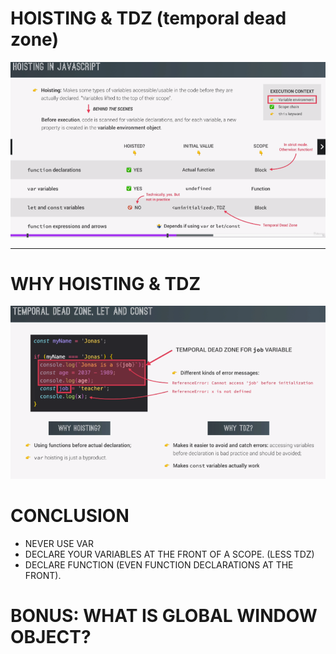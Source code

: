 # HOISTING & TDZ (temporal dead zone)

![Hoisting](HoistingAndTDZ.png)

---

# WHY HOISTING & TDZ

![WHY](TDZ1.png)

# CONCLUSION

- NEVER USE VAR
- DECLARE YOUR VARIABLES AT THE FRONT OF A SCOPE. (LESS TDZ)
- DECLARE FUNCTION (EVEN FUNCTION DECLARATIONS AT THE FRONT).

# BONUS: WHAT IS GLOBAL WINDOW OBJECT?
